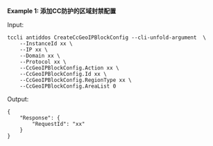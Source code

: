 **Example 1: 添加CC防护的区域封禁配置**



Input: 

```
tccli antiddos CreateCcGeoIPBlockConfig --cli-unfold-argument  \
    --InstanceId xx \
    --IP xx \
    --Domain xx \
    --Protocol xx \
    --CcGeoIPBlockConfig.Action xx \
    --CcGeoIPBlockConfig.Id xx \
    --CcGeoIPBlockConfig.RegionType xx \
    --CcGeoIPBlockConfig.AreaList 0
```

Output: 
```
{
    "Response": {
        "RequestId": "xx"
    }
}
```

